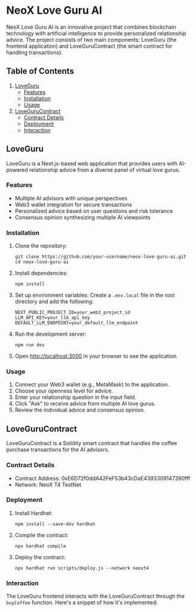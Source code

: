 # NeoX Love Guru AI

NeoX Love Guru AI is an innovative project that combines blockchain technology with artificial intelligence to provide personalized relationship advice. The project consists of two main components: LoveGuru (the frontend application) and LoveGuruContract (the smart contract for handling transactions).

## Table of Contents
1. [LoveGuru](#loveguru)
   - [Features](#features)
   - [Installation](#installation)
   - [Usage](#usage)
2. [LoveGuruContract](#lovegurucontract)
   - [Contract Details](#contract-details)
   - [Deployment](#deployment)
   - [Interaction](#interaction)

## LoveGuru

LoveGuru is a Next.js-based web application that provides users with AI-powered relationship advice from a diverse panel of virtual love gurus.

### Features

- Multiple AI advisors with unique perspectives
- Web3 wallet integration for secure transactions
- Personalized advice based on user questions and risk tolerance
- Consensus opinion synthesizing multiple AI viewpoints

### Installation

1. Clone the repository:
   ```
   git clone https://github.com/your-username/neox-love-guru-ai.git
   cd neox-love-guru-ai
   ```

2. Install dependencies:
   ```
   npm install
   ```

3. Set up environment variables:
   Create a `.env.local` file in the root directory and add the following:
   ```
   NEXT_PUBLIC_PROJECT_ID=your_web3_project_id
   LLM_API_KEY=your_llm_api_key
   DEFAULT_LLM_ENDPOINT=your_default_llm_endpoint
   ```

4. Run the development server:
   ```
   npm run dev
   ```

5. Open [http://localhost:3000](http://localhost:3000) in your browser to see the application.

### Usage

1. Connect your Web3 wallet (e.g., MetaMask) to the application.
2. Choose your openness level for advice.
3. Enter your relationship question in the input field.
4. Click "Ask" to receive advice from multiple AI love gurus.
5. Review the individual advice and consensus opinion.

## LoveGuruContract

LoveGuruContract is a Solidity smart contract that handles the coffee purchase transactions for the AI advisors.

### Contract Details

- Contract Address: 0xE6D72f0ddA42FeF53b43cDaE4393309147390fff
- Network: NeoX T4 TestNet

### Deployment

1. Install Hardhat:
   ```
   npm install --save-dev hardhat
   ```

2. Compile the contract:
   ```
   npx hardhat compile
   ```

3. Deploy the contract:
   ```
   npx hardhat run scripts/deploy.js --network neoxt4
   ```

### Interaction

The LoveGuru frontend interacts with the LoveGuruContract through the `buyCoffee` function. Here's a snippet of how it's implemented:
